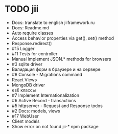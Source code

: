 
# TODO jii
- Docs: translate to english jiiframework.ru
- Docs: Readme.md
- Auto require classes
- Access behavior properties via get(), set() method
- Response.redirect()
- #15 Logger
- #11 Tests for controller
- Manual implement JSON.* methods for browsers
- #3 sqlite driver
- Валидация форм в браузере и на сервере
- #8 Console - Migrations command
- React Views
- MongoDB driver
- es6 классы
- #7 Implement Internationalization
- #6 Active Record - transactions
- #5 httpserver - Request and Response todos
- #2 Docs: models, views
- #17 WebUser
- Client models
- Show error on not found jii-* npm package
